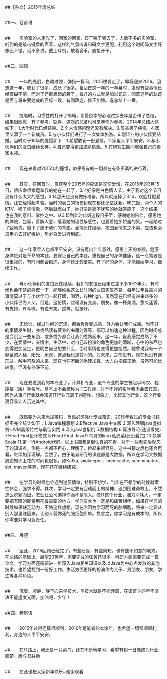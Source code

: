 ##【杂文】2015年度总结

##
##一、卷首语　

##
##　　实验室的人走光了，回家的回家，该干嘛干嘛去了，人数不多的实验室，听到的是敲击键盘的声音，这样的气氛听说和码文字更配，利用这个时间码文字好像还不错。话不多说，戴上耳机，放着音乐，直接开干。

##
##二、回顾　　

##
##　　一年的光阴，白驹过隙，弹指一挥间，2015快要走了，即将迎来2016。回想这一年，收获了很多，成长了很多。当回首这一年的一幕幕时，发现有些事情已经模糊不清，而对于还能想起的若干，最好的方式就是加以记录，回首这年的轨迹是否与将来要达成的目标一致，有则改之，修正加强。遂总结上一番。

##
##　　提笔时，习惯性的打开了邮箱，带着侥幸的心理试探去年是否作了总结，结果很欣慰，有了参考，窃喜，这次的总结也可来年作为参考。2014年总结大体如下：1.大学时代已经结束。2.个人情感问题还没有解决。3.母亲患了疾病。4.家里又添了一个新成员。5.与小伙伴们进行了一次集体旅游。6.刚毕业的小伙伴要结婚。当时对于15年的憧憬如下：1.希望收获一份爱情。2.家里人平平安安。3.与小伙伴们的友谊继续长存。4.自己变得更加成熟稳重。5.在研究生期间增强自己的看家本领。

##
##　　现在来看对2015年的憧憬，似乎所有的一切都在有条不紊的进行着。

##
##　　其实，在回首时，贯穿整个2015年的应该是这份爱情，在2015年的3月15日，很庆幸很幸运和我的她在一起了，3.14好像是白色情人节，由于我对这个节日没有什么太大的感觉，3.14那天也没有做好准备，所以就选择了3.15，欢迎打假爱情，让它经得起考验。当时的表白的场景到现在都还记忆犹新。吃完饭，两个人的KTV，唱了些情歌，然后就表白了，她好像是毫不犹豫的她就答应了，这个结果也在我的意料、掌控之中。从3.15到此时此刻这段日子里，感谢她的陪伴，感恩她的体贴，包容，善解人意，爱着她的理性与感性，也爱着她那娇羞的笑。一起踏过了些地方，留下了属于我们的背影，爱情还在继续，校园爱情来之不易，应该也必须用心去好好维护，势必将爱进行到底。

##
##　　这一年家里人也都平平安安，没有再出什么意外，感恩上天的眷顾，健康身体绝对是革命的本钱，要保证自己的本钱，重视自己的身体健康，这一点笔者是很重视的，有时间都会锻炼，身体还比较结实。有了好的身体，才能继续学习，继续工作。

##
##　　与小伙伴们的友谊还在继续，我们的友谊已经走过差不多10个年头，有时候也会不禁的感概一下，能够维系这么长时间的友谊实属不易，每年过年最高兴的事情莫过于与小伙伴们一起打牌，喝酒，各种high。虽然现在已经有越来越多的小伙伴已为人父，但是，这份情，丝毫没有变淡。朋友，像一杯美酒，愈久迷香。有支持，有斗嘴，有说有笑，这样，就挺好。

##
##　　无论谁，经过时间的沉淀，都会慢慢变成熟，外力会让我们成熟。当不好的事情发生时，亦或品读有营养的书籍时等等，都可以加速这种过程，因为时间总是会沉淀一些东西，或多或少都会让我们成熟起来。这一年，自我感觉成熟了不少，在爱情中，亲情中，生活中，对自己该扮演的角色更加的清晰，心中的东西也变得更加坚定，更明白自己想要什么，面对事情也变得更加坦然。她曾说我有一个健全的人格，阳光，乐观，这点我也是赞同的。对未来，之前没有，现在也没有迷茫过。触手可及的未来，现在也在不断的添砖加瓦，大方向把控正确，虽然可能比较慢，但没有停滞不前。

##
##　　现在要说到我的本专业了，计算机专业，这个专业的学生被冠以码农、程序猿（媛）等名号。基本上不会被称为IT工程师，对于不好的名号我不会去在意，因为从事IT行业就会知道IT行业充满了创造性、想象力，比起其他行业，这个行业更容易让人沉迷其中。

##
##　　既然要为未来添加筹码，当然必须强化专业知识，2015年看过的专业书籍据不完全统计如下：1.Java编程思想 2.Effective Java中文版 3.深入理解java虚拟机-JVM高级特性与最佳实践 4.深入java虚拟机 5.数据结构 6.算法导论(还没看完) 7.Head First设计模式 8.Head First Java 9.鸟哥的linux私房菜(还没看完) 10.快学Scala 11.第一行Android代码。以上书籍都是很认真的在看，对于一些看完后就忘了的知识点，倒是一点都不担心，理解了，捡起来很容易。这些书籍之后也还会再看，继续加深理解。当然了，由于笔者研究的课题都是大数据，所以在学习大数据周边知识上花的时间也很多，如Kafka, zookeeper，memcache, summingibrd, sbt, maven等等，现在还在继续研究。

##
##　　在学习的时候也会遇到逆反情绪，特别不想学，当实在不想学的时候就索性休息，强求不得。其次，学习一定要有迎难而上的精神，遇到困难勇敢上，不然怎么脱颖而出，怎么让公司选择你而不是他人。做IT这个行业，脑力消耗大，一定要把有限的能量用在最需要的地方。学习技术也一定是和痛苦相伴，如果在学习的时候如果缺乏动力，不妨这样想想，现在你因为学习而死的脑细胞，将来一定要从别人那里赚回来，让别人替你死的脑细胞买单。换言之，你学习是有成本的，所以你需要对学习负责任。

##
##三、展望

##
##　　至此，2015回顾已经完了，有些仓促，有些简短，也有些不如意的地方。在总结的基础上，展望2016年，需要完成的任务还很多。科研方面需要完成一篇论文，学习方面还需要进一步深入Java相关知识以及以Java为中心点发散的其他技术，也希望找到一份好工作。生活方面更好的扮演作为儿子、男朋友、朋友、学生等各种角色。

##
##　　沉着，冷静，静下心来学技术，学技术就是不能浮躁，在该奋斗的年华坚决不能虚度光阴，加油吧，少年！　

##
##四、卷尾语

##
##　　2015年过得还算很顺利，2016年是笔者的本命年，也希望一切都顺顺利利，身边的人平平安安。

##
##　　在IT路上，我还是一只菜鸟，还在不断地学习，希望有朝一日能成为行业翘楚。愿与君共勉

##
##　　在此也祝大家新年快乐~谢谢观看